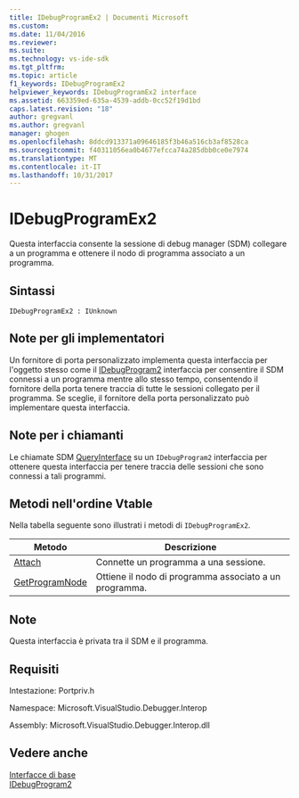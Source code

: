 ```yaml
---
title: IDebugProgramEx2 | Documenti Microsoft
ms.custom: 
ms.date: 11/04/2016
ms.reviewer: 
ms.suite: 
ms.technology: vs-ide-sdk
ms.tgt_pltfrm: 
ms.topic: article
f1_keywords: IDebugProgramEx2
helpviewer_keywords: IDebugProgramEx2 interface
ms.assetid: 663359ed-635a-4539-addb-0cc52f19d1bd
caps.latest.revision: "18"
author: gregvanl
ms.author: gregvanl
manager: ghogen
ms.openlocfilehash: 8ddcd913371a09646185f3b46a516cb3af8528ca
ms.sourcegitcommit: f40311056ea0b4677efcca74a285dbb0ce0e7974
ms.translationtype: MT
ms.contentlocale: it-IT
ms.lasthandoff: 10/31/2017
---
```

# <a name="idebugprogramex2"></a>IDebugProgramEx2
Questa interfaccia consente la sessione di debug manager (SDM) collegare a un programma e ottenere il nodo di programma associato a un programma.  
  
## <a name="syntax"></a>Sintassi  
  
```  
IDebugProgramEx2 : IUnknown  
```  
  
## <a name="notes-for-implementers"></a>Note per gli implementatori  
 Un fornitore di porta personalizzato implementa questa interfaccia per l'oggetto stesso come il [IDebugProgram2](../../../extensibility/debugger/reference/idebugprogram2.md) interfaccia per consentire il SDM connessi a un programma mentre allo stesso tempo, consentendo il fornitore della porta tenere traccia di tutte le sessioni collegato per il programma. Se sceglie, il fornitore della porta personalizzato può implementare questa interfaccia.  
  
## <a name="notes-for-callers"></a>Note per i chiamanti  
 Le chiamate SDM [QueryInterface](/cpp/atl/queryinterface) su un `IDebugProgram2` interfaccia per ottenere questa interfaccia per tenere traccia delle sessioni che sono connessi a tali programmi.  
  
## <a name="methods-in-vtable-order"></a>Metodi nell'ordine Vtable  
 Nella tabella seguente sono illustrati i metodi di `IDebugProgramEx2`.  
  
|Metodo|Descrizione|  
|------------|-----------------|  
|[Attach](../../../extensibility/debugger/reference/idebugprogramex2-attach.md)|Connette un programma a una sessione.|  
|[GetProgramNode](../../../extensibility/debugger/reference/idebugprogramex2-getprogramnode.md)|Ottiene il nodo di programma associato a un programma.|  
  
## <a name="remarks"></a>Note  
 Questa interfaccia è privata tra il SDM e il programma.  
  
## <a name="requirements"></a>Requisiti  
 Intestazione: Portpriv.h  
  
 Namespace: Microsoft.VisualStudio.Debugger.Interop  
  
 Assembly: Microsoft.VisualStudio.Debugger.Interop.dll  
  
## <a name="see-also"></a>Vedere anche  
 [Interfacce di base](../../../extensibility/debugger/reference/core-interfaces.md)   
 [IDebugProgram2](../../../extensibility/debugger/reference/idebugprogram2.md)